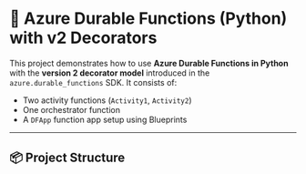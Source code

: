 # 🚀 Azure Durable Functions (Python) with v2 Decorators

This project demonstrates how to use **Azure Durable Functions in Python** with the **version 2 decorator model** introduced in the `azure.durable_functions` SDK. It consists of:

- Two activity functions (`Activity1`, `Activity2`)
- One orchestrator function
- A `DFApp` function app setup using Blueprints

---

## 📦 Project Structure

